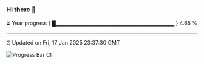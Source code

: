 ### Hi there 👋

⏳ Year progress { █▁▁▁▁▁▁▁▁▁▁▁▁▁▁▁▁▁▁▁▁▁▁▁▁▁▁▁▁▁ } 4.65 %

---

⏰ Updated on Fri, 17 Jan 2025 23:37:30 GMT

![Progress Bar CI](https://github.com/IshwaranRudhara/GIT-ACTION/workflows/Progress%20Bar%20CI/badge.svg)
